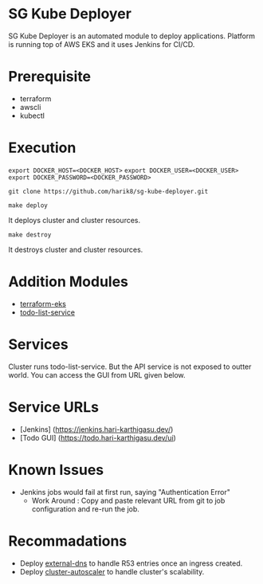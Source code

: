 # SG Kube Deployer

SG Kube Deployer is an automated module to deploy applications.
Platform is running top of AWS EKS and it uses Jenkins for CI/CD.

# Prerequisite

- terraform
- awscli
- kubectl

# Execution

`export DOCKER_HOST=<DOCKER_HOST>`
`export DOCKER_USER=<DOCKER_USER>`
`export DOCKER_PASSWORD=<DOCKER_PASSWORD>`

`git clone https://github.com/harik8/sg-kube-deployer.git`

`make deploy`

It deploys cluster and cluster resources.

`make destroy`
 
It destroys cluster and cluster resources.

# Addition Modules

- [terraform-eks](https://github.com/harik8/terraform-eks.git)
- [todo-list-service](https://github.com/harik8/todo-list-service.git)

# Services

Cluster runs todo-list-service. But the API service is not exposed to outter world.
You can access the GUI from URL given below.

# Service URLs

- [Jenkins] (https://jenkins.hari-karthigasu.dev/)
- [Todo GUI] (https://todo.hari-karthigasu.dev/ui)

# Known Issues

- Jenkins jobs would fail at first run, saying "Authentication Error"
    - Work Around : Copy and paste relevant URL from git to job configuration and re-run the job.

# Recommadations

- Deploy [external-dns](https://github.com/kubernetes-sigs/external-dns.git) to handle R53 entries once an ingress created.
- Deploy [cluster-autoscaler](https://github.com/kubernetes/autoscaler.git) to handle cluster's scalability.